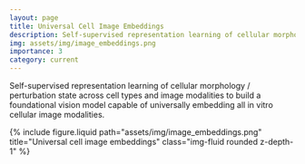 ```yaml
---
layout: page
title: Universal Cell Image Embeddings
description: Self-supervised representation learning of cellular morphology across cell types and image modalities
img: assets/img/image_embeddings.png
importance: 3
category: current
---
```


Self-supervised representation learning of cellular morphology / perturbation state across cell types and image modalities to build a foundational vision model capable of universally embedding all in vitro cellular image modalities.

<div class="row">
    <div class="col-sm mt-3 mt-md-0">
        {% include figure.liquid path="assets/img/image_embeddings.png"
           title="Universal cell image embeddings" class="img-fluid rounded z-depth-1" %}
    </div>
</div>